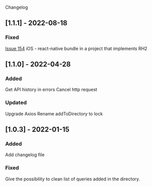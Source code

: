  Changelog

## [1.1.1] - 2022-08-18

### Fixed
[Issue 154](https://github.com/Lunotte/react-http-request-handler/issues/154)  iOS - react-native bundle in a project that implements RH2

## [1.1.0] - 2022-04-28

### Added
Get API history in errors
Cancel http request

### Updated
Upgrade Axios
Rename addToDirectory to lock

## [1.0.3] - 2022-01-15

### Added
Add changelog file

### Fixed
Give the possibility to clean list of queries added in the directory.